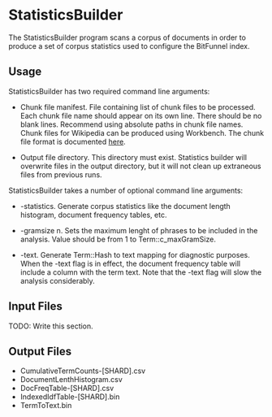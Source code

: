 # StatisticsBuilder

The StatisticsBuilder program scans a corpus of documents in order to produce a
set of corpus statistics used to configure the BitFunnel index.

Usage
-----

StatisticsBuilder has two required command line arguments:

* Chunk file manifest. File containing list of chunk files to be processed.
Each chunk file name should appear on its own line. There should be no blank
lines. Recommend using absolute paths in chunk file names.
Chunk files for Wikipedia can be produced using Workbench.
The chunk file format is documented [here](http://bitfunnel.org).

* Output file directory. This directory must exist.
Statistics builder will overwrite files in the output directory, but it will
not clean up extraneous files from previous runs.

StatisticsBuilder takes a number of optional command line arguments:

* -statistics. Generate corpus statistics like the document length histogram,
document frequency tables, etc.

* -gramsize n. Sets the maximum lenght of phrases to be included in the
analysis. Value should be from 1 to Term::c_maxGramSize.

* -text. Generate Term::Hash to text mapping for diagnostic purposes.
When the -text flag is in effect, the document frequency table will include
a column with the term text. Note that the -text flag will slow the analysis
considerably.

Input Files
-----------

TODO: Write this section.

Output Files
------------

* CumulativeTermCounts-[SHARD].csv
* DocumentLenthHistogram.csv
* DocFreqTable-[SHARD].csv
* IndexedIdfTable-[SHARD].bin
* TermToText.bin


